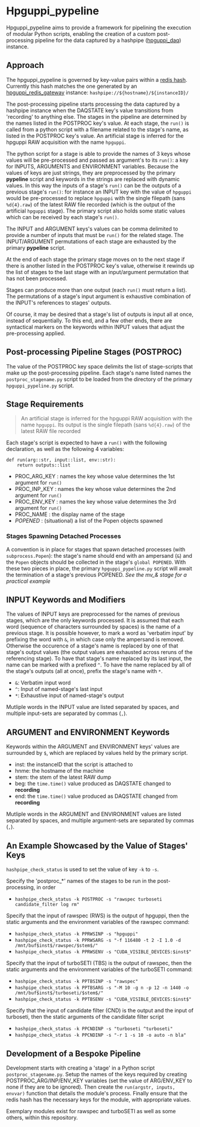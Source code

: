 # Hpguppi_pypeline

Hpguppi_pypeline aims to provide a framework for pipelining the execution of
modular Python scripts, enabling the creation of a custom post-processing pipeline
for the data captured by a hashpipe ([hpguppi_daq](https://github.com/realtimeradio/hpguppi_daq))
instance.

## Approach

The hpguppi_pypeline is governed by key-value pairs within a [redis hash](https://redislabs.com/ebook/part-1-getting-started/chapter-1-getting-to-know-redis/1-2-what-redis-data-structures-look-like/1-2-4-hashes-in-redis/).
Currently this hash matches the one generated by an [hpguppi_redis_gateway](https://github.com/david-macmahon/rb-hashpipe/tree/master/bin)
instance:
`hashpipe://${hostname}/${instanceID}/`

The post-processing pipeline starts processing the data captured by a hashpipe instance
when the DAQSTATE key's value transitions from 'recording' to anything else.
The stages in the pipeline are determined by the names listed in the POSTPROC key's value.
At each stage, the `run()` is called from a python script with a filename related to 
the stage's name, as listed in the POSTPROC key's value. An artificial stage is inferred
for the hpguppi RAW acquisition with the name `hpguppi`.

The python script for a stage is able to provide the names of 3 keys whose values will be
pre-processed and passed as argument's to its `run()`: a key for INPUTS, ARGUMENTS
and ENVIRONMENT variables. Because the values of keys are just strings, they are
preprocessed by the primary __pypeline__ script and keywords in the strings are replaced
with dynamic values. In this way the inputs of a stage's `run()` can be the outputs
of a previous stage's `run()`: for instance an INPUT key with the value of `hpguppi`
would be pre-processed to replace `hpguppi` with the single filepath (sans `%d{4}.raw`)
of the latest RAW file recorded (which is the output of the artificial `hpguppi` stage).
The primary script also holds some static values which can be received by each stage's
`run()`.

The INPUT and ARGUMENT keys's values can be comma delimited to provide a number of inputs
that must be `run()` for the related stage. The INPUT/ARGUMENT permutations of each
stage are exhausted by the primary __pypeline__ script.

At the end of each stage the primary stage moves on to the next stage if there is another
listed in the POSTPROC key's value, otherwise it rewinds up the list of stages to the
last stage with an input/argument permutation that has not been processed.

Stages can produce more than one output (each `run()` must return a list). The 
permutations of a stage's input argument is exhaustive combination of the INPUT's
references to stages' outputs.

Of course, it may be desired that a stage's list of outputs is input all at once, instead
of sequentially. To this end, and a few other ends, there are syntactical markers on the
keywords within INPUT values that adjust the pre-processing applied.

## Post-processing Pipeline Stages (POSTPROC)

The value of the POSTPROC key space delimits the list of stage-scripts that make up the
post-processing pipeline. Each stage's name listed names the `postproc_stagename.py` script
to be loaded from the directory of the primary `hpguppi_pypeline.py` script.

## Stage Requirements

> An artificial stage is inferred for the hpguppi RAW acquisition with the name 
> `hpguppi`. Its output is the single filepath (sans `%d{4}.raw`) of the
> latest RAW file recorded

Each stage's script is expected to have a `run()` with the following declaration, as
well as the following 4 variables:

```
def run(arg::str, input::list, env::str):
	return outputs::list
```

- PROC_ARG_KEY 	: names the key whose value determines the 1st argument for `run()`
- PROC_INP_KEY 	: names the key whose value determines the 2nd argument for `run()`
- PROC_ENV_KEY 	: names the key whose value determines the 3rd argument for `run()`
- PROC_NAME 		: the display name of the stage
- *POPENED* 		: (situational) a list of the Popen objects spawned

### Stages Spawning Detached Processes

A convention is in place for stages that spawn detached processes (with
`subprocess.Popen`): the stage's name should end with an ampersand (`&`) and the `Popen`
objects should be collected in the stage's `global POPENED`. With these two pieces in
place, the primary `hpguppi_pypeline.py` script will await the termination of a stage's
previous POPENED. *See the mv_& stage for a practical example*


## INPUT Keywords and Modifiers

The values of INPUT keys are preprocessed for the names of previous stages, which are the
only keywords processed. It is assumed that each word (sequence of characters surrounded 
by spaces) is the name of a previous stage. It is possible however, to mark a word as 
'verbatim input' by prefixing the word with `&`, in which case only the ampersand is
removed. Otherwise the occurence of a stage's name is replaced by one of that stage's 
output values (the output values are exhausted across reruns of the referencing stage). To
have that stage's name replaced by its last input, the name can be marked with a prefixed 
`^`. To have the name replaced by all of the stage's outputs (all at once), prefix the
stage's name with `*`.

- `&`: Verbatim input word
- `^`: Input of named-stage's last input
- `*`: Exhaustive input of named-stage's output

Mutliple words in the INPUT value are listed separated by spaces, and multiple input-sets
are separated by commas (`,`).

## ARGUMENT and ENVIRONMENT Keywords

Keywords within the ARGUMENT and ENVIRONMENT keys' values are surrounded by `$`, which
are replaced by values held by the primary script.

- inst: the instanceID that the script is attached to
- hnme: the hostname of the machine
- stem: the stem of the latest RAW dump
- beg: the `time.time()` value produced as DAQSTATE changed to __recording__
- end: the `time.time()` value produced as DAQSTATE changed from __recording__

Mutliple words in the ARGUMENT and ENVIRONMENT values are listed separated by spaces, and
multiple argument-sets are separated by commas (`,`).

## An Example Showcased by the Value of Stages' Keys

`hashpipe_check_status` is used to set the value of key `-k` to `-s`.

Specify the 'postproc_*' names of the stages to be run in the post-processing, in order
- `hashpipe_check_status -k POSTPROC -s "rawspec turboseti candidate_filter log rm"`

Specify that the input of rawspec (RWS) is the output of hpguppi, then the static
arguments and the environment variables of the rawspec command:
- `hashpipe_check_status -k PPRWSINP -s "hpguppi"`
- `hashpipe_check_status -k PPRWSARG -s "-f 116480 -t 2 -I 1.0 -d /mnt/buf$inst$/rawspec/$stem$/"`
- `hashpipe_check_status -k PPRWSENV -s "CUDA_VISIBLE_DEVICES:$inst$"`


Specify that the input of turboSETI (TBS) is the output of rawspec, then the static
arguments and the environment variables of the turboSETI command:
- `hashpipe_check_status -k PPTBSINP -s "rawspec"`
- `hashpipe_check_status -k PPTBSARG -s "-M 10 -g n -p 12 -n 1440 -o /mnt/buf$inst$/turboseti/$stem$/"`
- `hashpipe_check_status -k PPTBSENV -s "CUDA_VISIBLE_DEVICES:$inst$"`


Specify that the input of candidate filter (CND) is the output and the input of
turboseti, then the static arguments of the candidate filter script
- `hashpipe_check_status -k PPCNDINP -s "turboseti ^turboseti"`
- `hashpipe_check_status -k PPCNDINP -s "-r 1 -s 10 -o auto -n bla"`

## Development of a Bespoke Pipeline

Development starts with creating a 'stage' in a Python script `postproc_stagename.py`.
Setup the names of the keys required by creating POSTPROC_ARG/INP/ENV_KEY variables (set
the value of ARG/ENV_KEY to none if they are to be ignored). Then create the 
`run(argstr, inputs, envvar)` function that details the module's process. Finally ensure
that the redis hash has the necessary keys for the module, with appropriate values.

Exemplary modules exist for rawspec and turboSETI as well as some others, within this
repository.
